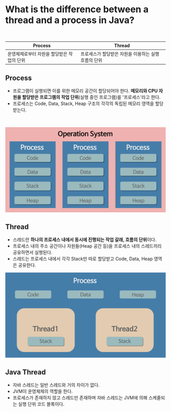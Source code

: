 # What is the difference between a thread and a process in Java?

<br>

| Process                 | Thread                        |
|-------------------------|-------------------------------|
| 운영체제로부터 자원을 할당받은 작업의 단위 | 프로세스가 할당받은 자원을 이용하는 실행 흐름의 단위 |



## Process
- 프로그램이 실행되면 이를 위한 메모리 공간이 할당되어야 한다. **메모리와 CPU 자원을 할당받은 프로그램의 작업 단위**(실행 중인 프로그램)를 '프로세스'라고 한다.
- 프로세스는 Code, Data, Stack, Heap 구조의 각각의 독립된 메모리 영역을 할당 받는다.

<br>

![process](q09-1.png)

## Thread
- 스레드란 **하나의 프로세스 내에서 동시에 진행되는 작업 갈래, 흐름의 단위**이다.
- 프로세스 내의 주소 공간이나 자원들(Heap 공간 등)을 프로세스 내의 스레드끼리 공유하면서 실행된다.
- 스레드는 프로세스 내에서 각각 Stack만 따로 할당받고 Code, Data, Heap 영역은 공유한다.

![thread](q09-2.png)

## Java Thread
- 자바 스레드는 일반 스레드와 거의 차이가 없다.
- JVM이 운영체제의 역할을 한다.
- 프로세스가 존재하지 않고 스레드만 존재하며 자바 스레드는 JVM에 의해 스케줄되는 실행 단위 코드 블록이다.